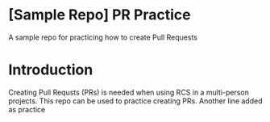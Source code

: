 # [Sample Repo] PR Practice
A sample repo for practicing how to create Pull Requests
# Introduction
Creating Pull Requsts (PRs) is needed when using RCS in a multi-person projects. This repo can be used to practice creating PRs.
Another line added as practice
